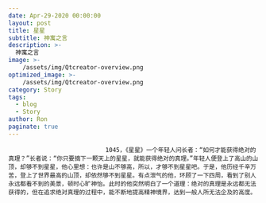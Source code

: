 ```yaml
---
date: Apr-29-2020 00:00:00
layout: post
title: 星星
subtitle: 神寓之言
description: >-
  神寓之言
image: >-
    /assets/img/Qtcreator-overview.png
optimized_image: >-
    /assets/img/Qtcreator-overview.png
category: Story
tags:
  - blog
  - Story
author: Ron
paginate: true
---
```


							　　1045，《星星》一个年轻人问长者：“如何才能获得绝对的真理？”长者说：“你只要摘下一颗天上的星星，就能获得绝对的真理。”年轻人便登上了高山的山顶，却够不到星星，他心里想：也许是山不够高，所以，才够不到星星吧。于是，他历经千辛万苦，登上了世界最高的山顶，却依然够不到星星。有点泄气的他，环顾了一下四周，看到了别人永远都看不到的美景，顿时心旷神怡。此时的他突然明白了一个道理：绝对的真理是永远都无法获得的，但在追求绝对真理的过程中，能不断地提高精神境界，达到一般人所无法企及的高度。
							
							
						